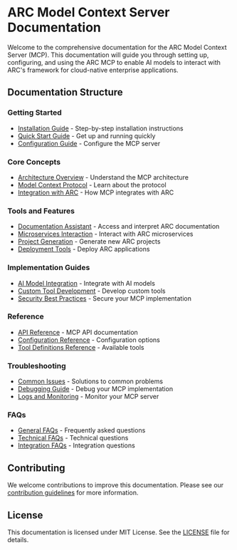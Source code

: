 # ARC Model Context Server Documentation

Welcome to the comprehensive documentation for the ARC Model Context Server (MCP). This documentation will guide you through setting up, configuring, and using the ARC MCP to enable AI models to interact with ARC's framework for cloud-native enterprise applications.

## Documentation Structure

### Getting Started
- [Installation Guide](./getting-started/installation.md) - Step-by-step installation instructions
- [Quick Start Guide](./getting-started/quick-start.md) - Get up and running quickly
- [Configuration Guide](./getting-started/configuration.md) - Configure the MCP server

### Core Concepts
- [Architecture Overview](./core-concepts/architecture.md) - Understand the MCP architecture
- [Model Context Protocol](./core-concepts/model-context-protocol.md) - Learn about the protocol
- [Integration with ARC](./core-concepts/arc-integration.md) - How MCP integrates with ARC

### Tools and Features
- [Documentation Assistant](./tools/documentation-assistant.md) - Access and interpret ARC documentation
- [Microservices Interaction](./tools/microservices-interaction.md) - Interact with ARC microservices
- [Project Generation](./tools/project-generation.md) - Generate new ARC projects
- [Deployment Tools](./tools/deployment-tools.md) - Deploy ARC applications

### Implementation Guides
- [AI Model Integration](./implementation/ai-model-integration.md) - Integrate with AI models
- [Custom Tool Development](./implementation/custom-tool-development.md) - Develop custom tools
- [Security Best Practices](./implementation/security-best-practices.md) - Secure your MCP implementation

### Reference
- [API Reference](./reference/api-reference.md) - MCP API documentation
- [Configuration Reference](./reference/configuration-reference.md) - Configuration options
- [Tool Definitions Reference](./reference/tool-definitions-reference.md) - Available tools

### Troubleshooting
- [Common Issues](./troubleshooting/common-issues.md) - Solutions to common problems
- [Debugging Guide](./troubleshooting/debugging.md) - Debug your MCP implementation
- [Logs and Monitoring](./troubleshooting/logs-monitoring.md) - Monitor your MCP server

### FAQs
- [General FAQs](./faqs/general-faqs.md) - Frequently asked questions
- [Technical FAQs](./faqs/technical-faqs.md) - Technical questions
- [Integration FAQs](./faqs/integration-faqs.md) - Integration questions

## Contributing

We welcome contributions to improve this documentation. Please see our [contribution guidelines](./contributing.md) for more information.

## License

This documentation is licensed under MIT License. See the [LICENSE](../LICENSE) file for details.